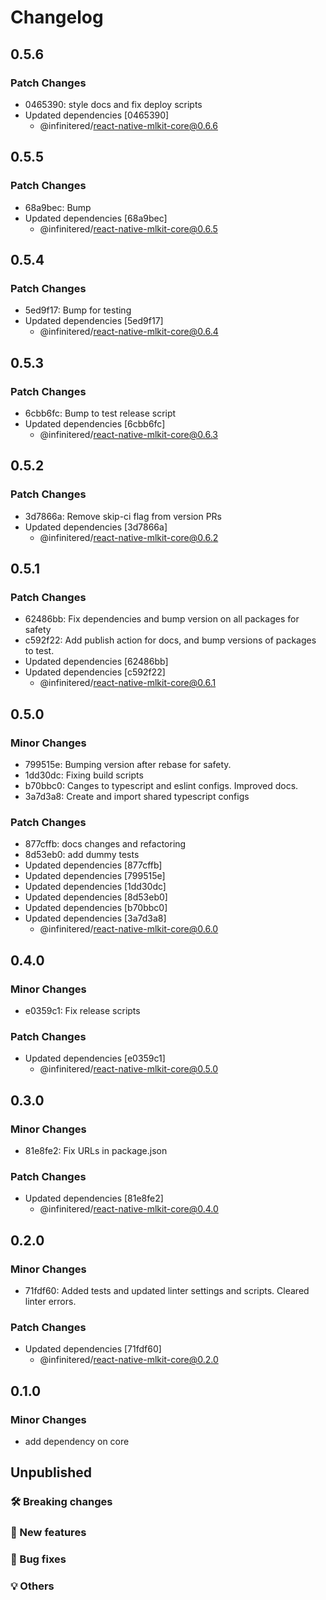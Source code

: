 # Changelog

## 0.5.6

### Patch Changes

- 0465390: style docs and fix deploy scripts
- Updated dependencies [0465390]
  - @infinitered/react-native-mlkit-core@0.6.6

## 0.5.5

### Patch Changes

- 68a9bec: Bump
- Updated dependencies [68a9bec]
  - @infinitered/react-native-mlkit-core@0.6.5

## 0.5.4

### Patch Changes

- 5ed9f17: Bump for testing
- Updated dependencies [5ed9f17]
  - @infinitered/react-native-mlkit-core@0.6.4

## 0.5.3

### Patch Changes

- 6cbb6fc: Bump to test release script
- Updated dependencies [6cbb6fc]
  - @infinitered/react-native-mlkit-core@0.6.3

## 0.5.2

### Patch Changes

- 3d7866a: Remove skip-ci flag from version PRs
- Updated dependencies [3d7866a]
  - @infinitered/react-native-mlkit-core@0.6.2

## 0.5.1

### Patch Changes

- 62486bb: Fix dependencies and bump version on all packages for safety
- c592f22: Add publish action for docs, and bump versions of packages to test.
- Updated dependencies [62486bb]
- Updated dependencies [c592f22]
  - @infinitered/react-native-mlkit-core@0.6.1

## 0.5.0

### Minor Changes

- 799515e: Bumping version after rebase for safety.
- 1dd30dc: Fixing build scripts
- b70bbc0: Canges to typescript and eslint configs. Improved docs.
- 3a7d3a8: Create and import shared typescript configs

### Patch Changes

- 877cffb: docs changes and refactoring
- 8d53eb0: add dummy tests
- Updated dependencies [877cffb]
- Updated dependencies [799515e]
- Updated dependencies [1dd30dc]
- Updated dependencies [8d53eb0]
- Updated dependencies [b70bbc0]
- Updated dependencies [3a7d3a8]
  - @infinitered/react-native-mlkit-core@0.6.0

## 0.4.0

### Minor Changes

- e0359c1: Fix release scripts

### Patch Changes

- Updated dependencies [e0359c1]
  - @infinitered/react-native-mlkit-core@0.5.0

## 0.3.0

### Minor Changes

- 81e8fe2: Fix URLs in package.json

### Patch Changes

- Updated dependencies [81e8fe2]
  - @infinitered/react-native-mlkit-core@0.4.0

## 0.2.0

### Minor Changes

- 71fdf60: Added tests and updated linter settings and scripts. Cleared linter errors.

### Patch Changes

- Updated dependencies [71fdf60]
  - @infinitered/react-native-mlkit-core@0.2.0

## 0.1.0

### Minor Changes

- add dependency on core

## Unpublished

### 🛠 Breaking changes

### 🎉 New features

### 🐛 Bug fixes

### 💡 Others
